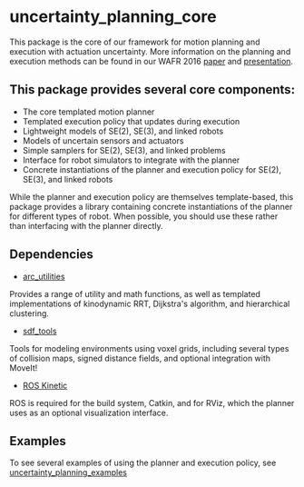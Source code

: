 # uncertainty_planning_core

This package is the core of our framework for motion planning and execution with actuation uncertainty. More information on the planning and execution methods can be found in our WAFR 2016 [paper](http://arm.eecs.umich.edu/download.php?p=54) and [presentation](https://www.youtube.com/watch?v=42rwqAUTlbo&list=PL24TB_XE22Jvx6Ozhmdwl5kRClbWjUS0m).

## This package provides several core components:

- The core templated motion planner
- Templated execution policy that updates during execution
- Lightweight models of SE(2), SE(3), and linked robots
- Models of uncertain sensors and actuators
- Simple samplers for SE(2), SE(3), and linked problems
- Interface for robot simulators to integrate with the planner
- Concrete instantiations of the planner and execution policy for SE(2), SE(3), and linked robots

While the planner and execution policy are themselves template-based, this package provides a library containing concrete instantiations of the planner for different types of robot. When possible, you should use these rather than interfacing with the planner directly.

## Dependencies

- [arc_utilities](https://github.com/UM-ARM-LAB/arc_utilities)
 
Provides a range of utility and math functions, as well as templated implementations of kinodynamic RRT, Dijkstra's algorithm, and hierarchical clustering.

- [sdf_tools](https://github.com/UM-ARM-LAB/sdf_tools)

Tools for modeling environments using voxel grids, including several types of collision maps, signed distance fields, and optional integration with MoveIt!

- [ROS Kinetic](http://ros.org)

ROS is required for the build system, Catkin, and for RViz, which the planner uses as an optional visualization interface.

## Examples

To see several examples of using the planner and execution policy, see [uncertainty_planning_examples](https://github.com/UM-ARM-LAB/uncertainty_planning_examples)
